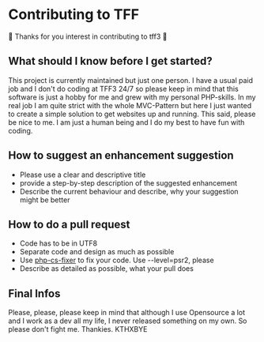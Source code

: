 # Contributing to TFF
:tada: Thanks for you interest in contributing to tff3 :tada:

## What should I know before I get started?

This project is currently maintained but just one person. I have a usual paid job and I don't do coding at TFF3 24/7 so please keep in mind that this software is just a hobby for me and grew with my personal PHP-skills. In my real job I am quite strict with the whole MVC-Pattern but here I just wanted to create a simple solution to get websites up and running. This said, please be nice to me. I am just a human being and I do my best to have fun with coding.

## How to suggest an enhancement suggestion

 * Please use a clear and descriptive title
 * provide a step-by-step description of the suggested enhancement
 * Describe the current behaviour and describe, why your suggestion might be better
 
## How to do a pull request
 * Code has to be in UTF8
 * Separate code and design as much as possible
 * Use [php-cs-fixer](https://github.com/FriendsOfPHP/PHP-CS-Fixer) to fix your code. Use --level=psr2, please
 * Describe as detailed as possible, what your pull does
 
## Final Infos

Please, please, please keep in mind that although I use Opensource a lot and I work as a dev all my life, I never released something on my own. So please don't fight me. Thankies. KTHXBYE
